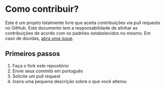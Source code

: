 # Como contribuir?
Este é um projeto totalmente livre que aceita contribuições via pull requests no GitHub. Este documento tem a responsabilidade de alinhar as contribuições de acordo com os padrões estabelecidos no mesmo. Em caso de dúvidas, [abra uma issue](https://github.com/iuricode/README-template/issues/new).

## Primeiros passos
1. Faça o fork este repositório
2. Envie seus commits em português
3. Solicite um pull request
4. Insira uma pequena descrição sobre o que você alterou
